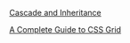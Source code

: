 [Cascade and Inheritance](https://developer.mozilla.org/en-US/docs/Learn/CSS/Introduction_to_CSS/Cascade_and_inheritance)

[A Complete Guide to CSS Grid](https://css-tricks.com/snippets/css/complete-guide-grid/)